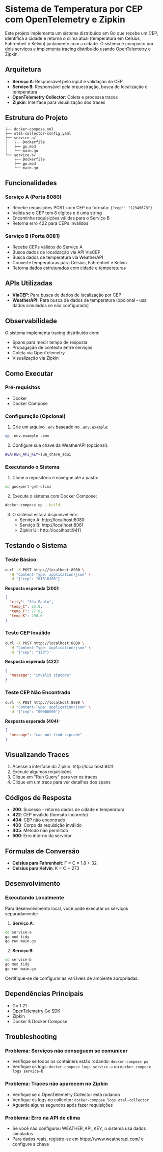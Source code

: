 # Sistema de Temperatura por CEP com OpenTelemetry e Zipkin

Este projeto implementa um sistema distribuído em Go que recebe um CEP, identifica a cidade e retorna o clima atual (temperatura em Celsius, Fahrenheit e Kelvin) juntamente com a cidade. O sistema é composto por dois serviços e implementa tracing distribuído usando OpenTelemetry e Zipkin.

## Arquitetura

- **Serviço A**: Responsável pelo input e validação do CEP
- **Serviço B**: Responsável pela orquestração, busca de localização e temperatura
- **OpenTelemetry Collector**: Coleta e processa traces
- **Zipkin**: Interface para visualização dos traces

## Estrutura do Projeto

```
├── docker-compose.yml
├── otel-collector-config.yaml
├── service-a/
│   ├── Dockerfile
│   ├── go.mod
│   └── main.go
└── service-b/
    ├── Dockerfile
    ├── go.mod
    └── main.go
```

## Funcionalidades

### Serviço A (Porta 8080)
- Recebe requisições POST com CEP no formato: `{"cep": "12345678"}`
- Valida se o CEP tem 8 dígitos e é uma string
- Encaminha requisições válidas para o Serviço B
- Retorna erro 422 para CEPs inválidos

### Serviço B (Porta 8081)
- Recebe CEPs válidos do Serviço A
- Busca dados de localização via API ViaCEP
- Busca dados de temperatura via WeatherAPI
- Converte temperaturas para Celsius, Fahrenheit e Kelvin
- Retorna dados estruturados com cidade e temperaturas

## APIs Utilizadas

- **ViaCEP**: Para busca de dados de localização por CEP
- **WeatherAPI**: Para busca de dados de temperatura (opcional - usa dados simulados se não configurado)

## Observabilidade

O sistema implementa tracing distribuído com:
- Spans para medir tempo de resposta
- Propagação de contexto entre serviços
- Coleta via OpenTelemetry
- Visualização via Zipkin

## Como Executar

### Pré-requisitos

- Docker
- Docker Compose

### Configuração (Opcional)

1. Crie um arquivo `.env` baseado no `.env.example`:
```bash
cp .env.example .env
```

2. Configure sua chave da WeatherAPI (opcional):
```bash
WEATHER_API_KEY=sua_chave_aqui
```

### Executando o Sistema

1. Clone o repositório e navegue até a pasta:
```bash
cd goexpert-get-clima
```

2. Execute o sistema com Docker Compose:
```bash
docker-compose up --build
```

3. O sistema estará disponível em:
   - Serviço A: http://localhost:8080
   - Serviço B: http://localhost:8081
   - Zipkin UI: http://localhost:9411

## Testando o Sistema

### Teste Básico

```bash
curl -X POST http://localhost:8080 \
  -H "Content-Type: application/json" \
  -d '{"cep": "01310100"}'
```

**Resposta esperada (200):**
```json
{
  "city": "São Paulo",
  "temp_C": 25.0,
  "temp_F": 77.0,
  "temp_K": 298.0
}
```

### Teste CEP Inválido

```bash
curl -X POST http://localhost:8080 \
  -H "Content-Type: application/json" \
  -d '{"cep": "123"}'
```

**Resposta esperada (422):**
```json
{
  "message": "invalid zipcode"
}
```

### Teste CEP Não Encontrado

```bash
curl -X POST http://localhost:8080 \
  -H "Content-Type: application/json" \
  -d '{"cep": "00000000"}'
```

**Resposta esperada (404):**
```json
{
  "message": "can not find zipcode"
}
```

## Visualizando Traces

1. Acesse a interface do Zipkin: http://localhost:9411
2. Execute algumas requisições
3. Clique em "Run Query" para ver os traces
4. Clique em um trace para ver detalhes dos spans

## Códigos de Resposta

- **200**: Sucesso - retorna dados de cidade e temperatura
- **422**: CEP inválido (formato incorreto)
- **404**: CEP não encontrado
- **400**: Corpo da requisição inválido
- **405**: Método não permitido
- **500**: Erro interno do servidor

## Fórmulas de Conversão

- **Celsius para Fahrenheit**: F = C × 1.8 + 32
- **Celsius para Kelvin**: K = C + 273

## Desenvolvimento

### Executando Localmente

Para desenvolvimento local, você pode executar os serviços separadamente:

1. **Serviço A**:
```bash
cd service-a
go mod tidy
go run main.go
```

2. **Serviço B**:
```bash
cd service-b
go mod tidy
go run main.go
```

Certifique-se de configurar as variáveis de ambiente apropriadas.

## Dependências Principais

- Go 1.21
- OpenTelemetry Go SDK
- Zipkin
- Docker & Docker Compose

## Troubleshooting

### Problema: Serviços não conseguem se comunicar
- Verifique se todos os containers estão rodando: `docker-compose ps`
- Verifique os logs: `docker-compose logs service-a` ou `docker-compose logs service-b`

### Problema: Traces não aparecem no Zipkin
- Verifique se o OpenTelemetry Collector está rodando
- Verifique os logs do collector: `docker-compose logs otel-collector`
- Aguarde alguns segundos após fazer requisições

### Problema: Erro na API de clima
- Se você não configurou WEATHER_API_KEY, o sistema usa dados simulados
- Para dados reais, registre-se em https://www.weatherapi.com/ e configure a chave
